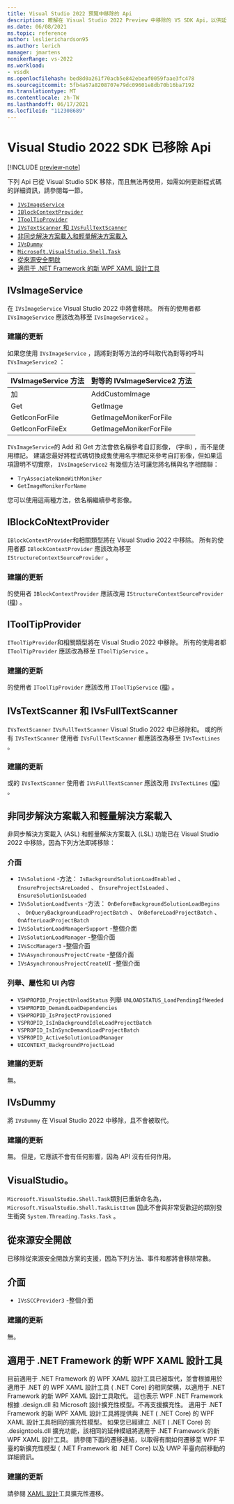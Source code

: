 ```yaml
---
title: Visual Studio 2022 預覽中移除的 Api
description: 瞭解在 Visual Studio 2022 Preview 中移除的 VS SDK Api，以供延伸模組作者更新其擴充功能以使用 Visual Studio 2022 Preview。
ms.date: 06/08/2021
ms.topic: reference
author: leslierichardson95
ms.author: lerich
manager: jmartens
monikerRange: vs-2022
ms.workload:
- vssdk
ms.openlocfilehash: bed8d0a261f70acb5e842ebeaf0059faae3fc478
ms.sourcegitcommit: 5fb4a67a8208707e79dc09601e8db70b16ba7192
ms.translationtype: MT
ms.contentlocale: zh-TW
ms.lasthandoff: 06/17/2021
ms.locfileid: "112308689"
---
```

# <a name="visual-studio-2022-sdk-removed-apis"></a>Visual Studio 2022 SDK 已移除 Api

[!INCLUDE [preview-note](../includes/preview-note.md)]

下列 Api 已從 Visual Studio SDK 移除，而且無法再使用，如需如何更新程式碼的詳細資訊，請參閱每一節。

* [`IVsImageService`](#ivsimageservice)
* [`IBlockContextProvider`](#iblockcontextprovider)
* [`IToolTipProvider`](#itooltipprovider)
* [`IVsTextScanner` 和 `IVsFullTextScanner`](#ivstextscanner-and-ivsfulltextscanner)
* [非同步解決方案載入和輕量解決方案載入](#asynchronous-solution-load-and-lightweight-solution-load)
* [`IVsDummy`](#ivsdummy)
* [`Microsoft.VisualStudio.Shell.Task`](#microsoftvisualstudioshelltask)
* [從來源安全開啟](#open-from-source-safe)
* [適用于 .NET Framework 的新 WPF XAML 設計工具](#new-wpf-xaml-designer-for-net-framework)

## <a name="ivsimageservice"></a>IVsImageService

在 `IVsImageService` Visual Studio 2022 中將會移除。 所有的使用者都 `IVsImageService` 應該改為移至 `IVsImageService2` 。

### <a name="recommended-updates"></a>建議的更新

如果您使用 `IVsImageService` ，請將對對等方法的呼叫取代為對等的呼叫 `IVsImageService2` ：

| **IVsImageService 方法** | **對等的 IVsImageService2 方法** |
|----------------------------|----------------------------------------|
| 加                        | AddCustomImage                         |
| Get                        | GetImage                               |
| GetIconForFile             | GetImageMonikerForFile                 |
| GetIconForFileEx           | GetImageMonikerForFile                 |

`IVsImageService`的 Add 和 Get 方法會依名稱參考自訂影像， (字串) ，而不是使用標記。  建議您最好將程式碼切換成隻使用名字標記來參考自訂影像，但如果這項證明不切實際， `IVsImageService2` 有幾個方法可讓您將名稱與名字相關聯：

* `TryAssociateNameWithMoniker`
* `GetImageMonikerForName`

您可以使用這兩種方法，依名稱繼續參考影像。

## <a name="iblockcontextprovider"></a>IBlockCoNtextProvider

`IBlockContextProvider`和相關類型將在 Visual Studio 2022 中移除。 所有的使用者都 `IBlockContextProvider` 應該改為移至 `IStructureContextSourceProvider` 。

### <a name="recommended-updates"></a>建議的更新

的使用者 `IBlockContextProvider` 應該改用 `IStructureContextSourceProvider` ([檔](/dotnet/api/microsoft.visualstudio.text.adornments.istructurecontextsourceprovider)) 。

## <a name="itooltipprovider"></a>IToolTipProvider

`IToolTipProvider`和相關類型將在 Visual Studio 2022 中移除。 所有的使用者都 `IToolTipProvider` 應該改為移至 `IToolTipService` 。

### <a name="recommended-updates"></a>建議的更新

的使用者 `IToolTipProvider` 應該改用 `IToolTipService` ([檔](/dotnet/api/microsoft.visualstudio.text.adornments.itooltipservice)) 。

## <a name="ivstextscanner-and-ivsfulltextscanner"></a>IVsTextScanner 和 IVsFullTextScanner

`IVsTextScanner` `IVsFullTextScanner` Visual Studio 2022 中已移除和。 或的所有 `IVsTextScanner` 使用者 `IVsFullTextScanner` 都應該改為移至 `IVsTextLines` 。

### <a name="recommended-updates"></a>建議的更新

或的 `IVsTextScanner` 使用者 `IVsFullTextScanner` 應該改用 `IVsTextLines` ([檔](/dotnet/apimicrosoft.visualstudio.textmanager.interop.ivstextlines.getlinetext)) 。

## <a name="asynchronous-solution-load-and-lightweight-solution-load"></a>非同步解決方案載入和輕量解決方案載入

非同步解決方案載入 (ASL) 和輕量解決方案載入 (LSL) 功能已在 Visual Studio 2022 中移除，因為下列方法即將移除：

### <a name="interfaces"></a>介面

* `IVsSolution4` -方法： `IsBackgroundSolutionLoadEnabled` 、 `EnsureProjectsAreLoaded` 、 `EnsureProjectIsLoaded` 、 `EnsureSolutionIsLoaded`
* `IVsSolutionLoadEvents` -方法： `OnBeforeBackgroundSolutionLoadBegins` 、 `OnQueryBackgroundLoadProjectBatch` 、 `OnBeforeLoadProjectBatch` 、 `OnAfterLoadProjectBatch`
* `IVsSolutionLoadManagerSupport` -整個介面
* `IVsSolutionLoadManager` -整個介面
* `IVsSccManager3`  -整個介面
* `IVsAsynchronousProjectCreate` -整個介面
* `IVsAsynchronousProjectCreateUI` -整個介面

### <a name="enums-properties-and-ui-contexts"></a>列舉、屬性和 UI 內容

* `VSHPROPID_ProjectUnloadStatus` 列舉 `UNLOADSTATUS_LoadPendingIfNeeded`
* `VSHPROPID_DemandLoadDependencies`
* `VSHPROPID_IsProjectProvisioned`
* `VSPROPID_IsInBackgroundIdleLoadProjectBatch`
* `VSPROPID_IsInSyncDemandLoadProjectBatch`
* `VSPROPID_ActiveSolutionLoadManager`
* `UICONTEXT_BackgroundProjectLoad`

### <a name="recommended-updates"></a>建議的更新

無。

## <a name="ivsdummy"></a>IVsDummy

將 `IVsDummy` 在 Visual Studio 2022 中移除，且不會被取代。 

### <a name="recommended-updates"></a>建議的更新

無。 但是，它應該不會有任何影響，因為 API 沒有任何作用。

## <a name="microsoftvisualstudioshelltask"></a>VisualStudio。

`Microsoft.VisualStudio.Shell.Task`類別已重新命名為， `Microsoft.VisualStudio.Shell.TaskListItem` 因此不會與非常受歡迎的類別發生衝突 `System.Threading.Tasks.Task` 。

## <a name="open-from-source-safe"></a>從來源安全開啟

已移除從來源安全開啟方案的支援，因為下列方法、事件和都將會移除常數。

## <a name="interfaces"></a>介面

* `IVsSCCProvider3` -整個介面

### <a name="recommended-updates"></a>建議的更新

無。

## <a name="new-wpf-xaml-designer-for-net-framework"></a>適用于 .NET Framework 的新 WPF XAML 設計工具

目前適用于 .NET Framework 的 WPF XAML 設計工具已被取代，並會根據用於適用于 .NET 的 WPF XAML 設計工具 ( .NET Core) 的相同架構，以適用于 .NET Framework 的新 WPF XAML 設計工具取代。 這也表示 WPF .NET Framework 根據 .design.dll 和 Microsoft 設計擴充性模型。不再支援擴充性。 適用于 .NET Framework 的新 WPF XAML 設計工具將提供與 .NET ( .NET Core) 的 WPF XAML 設計工具相同的擴充性模型。 如果您已經建立 .NET ( .NET Core) 的 .designtools.dll 擴充功能，該相同的延伸模組將適用于 .NET Framework 的新 WPF XAML 設計工具。 請參閱下面的遷移連結，以取得有關如何遷移至 WPF 平臺的新擴充性模型 ( .NET Framework 和 .NET Core) 以及 UWP 平臺向前移動的詳細資訊。 

### <a name="recommended-updates"></a>建議的更新

請參閱 [XAML 設計](https://github.com/microsoft/xaml-designer-extensibility/blob/main/documents/xaml-designer-extensibility-migration.md)工具擴充性遷移。
